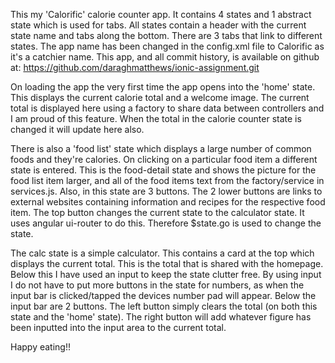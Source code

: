 This my 'Calorific' calorie counter app. It contains 4 states and 1 abstract state which is used for tabs. All states contain a
header with the current state name and tabs along the bottom. There are 3 tabs that link to different states. The app name has
been changed in the config.xml file to Calorific as it's a catchier name. This app, and all commit history, is available on 
github at: https://github.com/daraghmatthews/ionic-assignment.git 

On loading the app the very first time the app opens into the 'home' state. This displays the current calorie total and a 
welcome image. The current total is displayed here using a factory to share data between controllers and I am proud of this
feature. When the total in the calorie counter state is changed it will update here also.

There is also a 'food list' state which displays a large number of common foods and they're calories. On clicking on a 
particular food item a different state is entered. This is the food-detail state and shows the picture for  the food list item
larger, and all of the food items text from the factory/service in services.js. Also, in this state are 3 buttons. The 2 lower 
buttons are links to external websites containing information and recipes for the respective food item. The top button changes 
the current state to the calculator state. It uses angular ui-router to do this. Therefore $state.go is used to change the state.

The calc state is a simple calculator. This contains a card at the top which displays the current total. This is the total that
is shared with the homepage. Below this I have used an input to keep the state clutter free. By using input I do not have to put 
more buttons in the state for numbers, as when the input bar is clicked/tapped the devices number pad will appear. Below the 
input bar are 2 buttons. The left button simply clears the total (on both this state and the 'home' state). The right button 
will add whatever figure has been inputted into the input area to the current total.

Happy eating!!